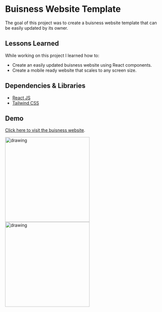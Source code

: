 # Buisness Website Template

The goal of this project was to create a buisness website template that can be easily updated by its owner. 


## Lessons Learned

While working on this project I learned how to:

* Create an easily updated buisness website using React components. 
* Create a mobile ready website that scales to any screen size. 

## Dependencies & Libraries

* [React JS](https://reactjs.org/)
* [Tailwind CSS](https://tailwindcss.com/)

## Demo

[Click here to visit the buisness website](https://david-app-eta.vercel.app/).

<img src="https://github.com/ytraiba/david-app/blob/master/src/assets/thumbnail2.png" alt="drawing" style="height:275px;"/>  <img src="https://github.com/ytraiba/david-app/blob/master/src/assets/thumbnail.png" alt="drawing" style="height:275px;"/>
